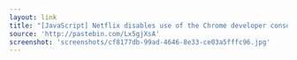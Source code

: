 ```yaml
---
layout: link
title: "[JavaScript] Netflix disables use of the Chrome developer console - Pastebin.com"
source: 'http://pastebin.com/Lx5gjXsA'
screenshot: 'screenshots/cf8177db-99ad-4646-8e33-ce03a5fffc96.jpg'
---
```


